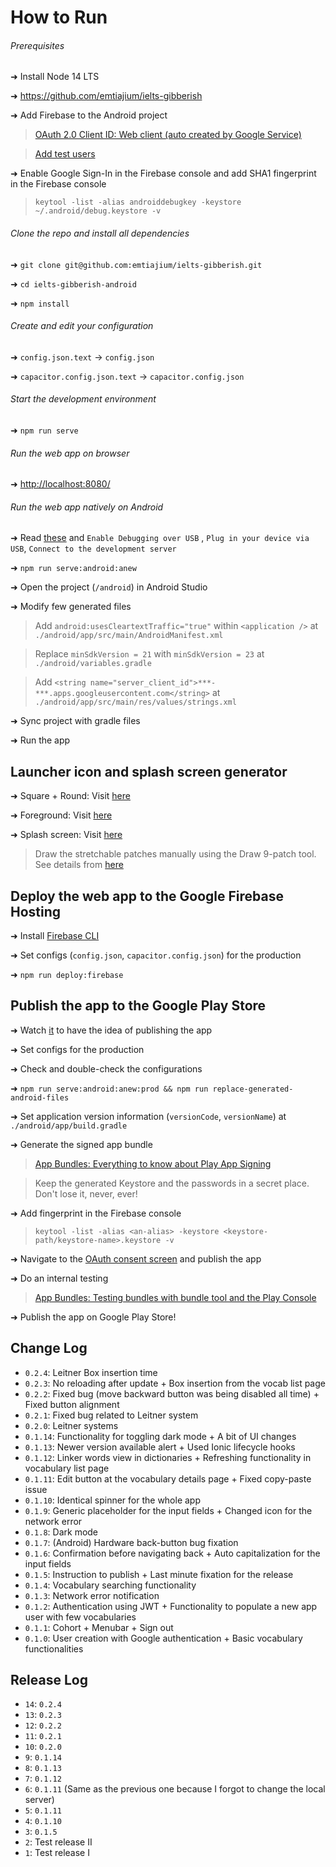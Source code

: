 # How to Run

###### Prerequisites

➜ Install Node 14 LTS

➜ <https://github.com/emtiajium/ielts-gibberish>

➜ Add Firebase to the Android project

> [OAuth 2.0 Client ID: Web client (auto created by Google Service)](https://console.cloud.google.com/)

> [Add test users](https://console.cloud.google.com/apis/credentials/consent)

➜ Enable Google Sign-In in the Firebase console and add SHA1 fingerprint in the Firebase console

> `keytool -list -alias androiddebugkey -keystore ~/.android/debug.keystore -v`

###### Clone the repo and install all dependencies

➜ `git clone git@github.com:emtiajium/ielts-gibberish.git`

➜ `cd ielts-gibberish-android`

➜ `npm install`

###### Create and edit your configuration

➜ `config.json.text` -> `config.json`

➜ `capacitor.config.json.text` -> `capacitor.config.json`

###### Start the development environment

➜ `npm run serve`

###### Run the web app on browser

➜ <http://localhost:8080/>

###### Run the web app natively on Android

➜ Read [these](https://facebook.github.io/react-native/docs/running-on-device.html) and `Enable Debugging over USB`
, `Plug in your device via USB`, `Connect to the development server`

➜ `npm run serve:android:anew`

➜ Open the project (`/android`) in Android Studio

➜ Modify few generated files

> Add `android:usesCleartextTraffic="true"` within `<application />` at `./android/app/src/main/AndroidManifest.xml`

> Replace `minSdkVersion = 21` with `minSdkVersion = 23` at `./android/variables.gradle`

> Add `<string name="server_client_id">***-***.apps.googleusercontent.com</string>` at `./android/app/src/main/res/values/strings.xml`

➜ Sync project with gradle files

➜ Run the app

## Launcher icon and splash screen generator

➜ Square + Round: Visit [here](https://romannurik.github.io/AndroidAssetStudio/icons-launcher.html)

➜ Foreground: Visit [here](https://easyappicon.com/)

➜ Splash screen: Visit [here](https://romannurik.github.io/AndroidAssetStudio/nine-patches.html)

> Draw the stretchable patches manually using the Draw 9-patch tool. See details from [here](https://developer.android.com/studio/write/draw9patch)

## Deploy the web app to the Google Firebase Hosting

➜ Install [Firebase CLI](https://firebase.google.com/docs/cli)

➜ Set configs (`config.json`, `capacitor.config.json`) for the production

➜ `npm run deploy:firebase`

## Publish the app to the Google Play Store

➜ Watch [it](https://youtu.be/5GHT4QtotE4) to have the idea of publishing the app

➜ Set configs for the production

➜ Check and double-check the configurations

➜ `npm run serve:android:anew:prod && npm run replace-generated-android-files`

➜ Set application version information (`versionCode`, `versionName`) at `./android/app/build.gradle`

➜ Generate the signed app bundle

> [App Bundles: Everything to know about Play App Signing](https://youtu.be/odv_1fxt9BI)

> Keep the generated Keystore and the passwords in a secret place. Don't lose it, never, ever!

➜ Add fingerprint in the Firebase console

> `keytool -list -alias <an-alias> -keystore <keystore-path/keystore-name>.keystore -v`

➜ Navigate to the [OAuth consent screen](https://console.cloud.google.com/) and publish the app

➜ Do an internal testing

> [App Bundles: Testing bundles with bundle tool and the Play Console](https://youtu.be/vAEAZPU7w-I)

➜ Publish the app on Google Play Store!

## Change Log

-   `0.2.4`: Leitner Box insertion time
-   `0.2.3`: No reloading after update + Box insertion from the vocab list page
-   `0.2.2`: Fixed bug (move backward button was being disabled all time) + Fixed button alignment
-   `0.2.1`: Fixed bug related to Leitner system
-   `0.2.0`: Leitner systems
-   `0.1.14`: Functionality for toggling dark mode + A bit of UI changes
-   `0.1.13`: Newer version available alert + Used Ionic lifecycle hooks
-   `0.1.12`: Linker words view in dictionaries + Refreshing functionality in vocabulary list page
-   `0.1.11`: Edit button at the vocabulary details page + Fixed copy-paste issue
-   `0.1.10`: Identical spinner for the whole app
-   `0.1.9`: Generic placeholder for the input fields + Changed icon for the network error
-   `0.1.8`: Dark mode
-   `0.1.7`: (Android) Hardware back-button bug fixation
-   `0.1.6`: Confirmation before navigating back + Auto capitalization for the input fields
-   `0.1.5`: Instruction to publish + Last minute fixation for the release
-   `0.1.4`: Vocabulary searching functionality
-   `0.1.3`: Network error notification
-   `0.1.2`: Authentication using JWT + Functionality to populate a new app user with few vocabularies
-   `0.1.1`: Cohort + Menubar + Sign out
-   `0.1.0`: User creation with Google authentication + Basic vocabulary functionalities

## Release Log

-   `14`: `0.2.4`
-   `13`: `0.2.3`
-   `12`: `0.2.2`
-   `11`: `0.2.1`
-   `10`: `0.2.0`
-   `9`: `0.1.14`
-   `8`: `0.1.13`
-   `7`: `0.1.12`
-   `6`: `0.1.11` (Same as the previous one because I forgot to change the local server)
-   `5`: `0.1.11`
-   `4`: `0.1.10`
-   `3`: `0.1.5`
-   `2`: Test release II
-   `1`: Test release I
